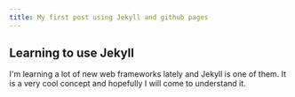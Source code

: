 ```yaml
---
title: My first post using Jekyll and github pages
---
```


## Learning to use Jekyll
I'm learning a lot of new web frameworks lately and Jekyll is one of them.
It is a very cool concept and hopefully I will come to understand it.
